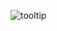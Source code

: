 ![tooltip](https://user-images.githubusercontent.com/3188134/31075589-ea2666a0-a793-11e7-81f4-275808a7b5fb.gif)
